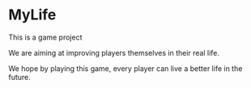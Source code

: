 # MyLife
This is a game project  
  
We are aiming at improving players themselves in their real life.  
  
We hope by playing this game, every player can live a better life in the future.  
